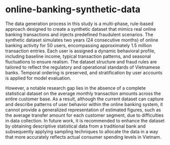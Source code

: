 # online-banking-synthetic-data
The data generation process in this study is a multi-phase, rule-based approach designed to create a synthetic dataset that mimics real online banking transactions and injects predefined fraudulent scenarios. 
The synthetic dataset simulates two years (24 consecutive months) of online banking activity for 50 users, encompassing approximately 1.5 million transaction entries. Each user is assigned a dynamic behavioral profile, including baseline income, typical transaction patterns, and seasonal fluctuations to ensure realism. The dataset structure and fraud rules are tailored to reflect the regulatory and operational standards of Vietnamese banks. Temporal ordering is preserved, and stratification by user accounts is applied for model evaluation. 

However, a notable research gap lies in the absence of a complete statistical dataset on the average monthly transaction amounts across the entire customer base. As a result, although the current dataset can capture and describe patterns of user behavior within the online banking system, it cannot provide a generalized representation of estimated figures, such as the average transfer amount for each customer segment, due to difficulties in data collection.
In future work, it is recommended to enhance the dataset by obtaining descriptive statistical data from a traditional bank and subsequently applying sampling techniques to allocate the data in a way that more accurately reflects actual consumer spending levels in Vietnam.
